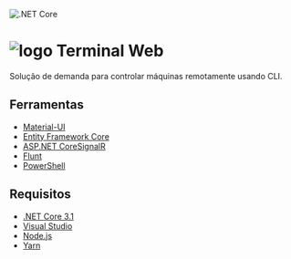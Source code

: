![.NET Core](https://github.com/luizes/TerminalWeb/workflows/.NET%20Core/badge.svg)

# ![logo][] Terminal Web
Solução de demanda para controlar máquinas remotamente usando CLI.

[logo]: https://image.flaticon.com/icons/svg/852/852484.svg

## Ferramentas
 * [Material-UI](https://material-ui.com/pt/)
 * [Entity Framework Core](https://docs.microsoft.com/pt-br/ef/core/)
 * [ASP.NET CoreSignalR](https://docs.microsoft.com/pt-br/aspnet/core/signalr/introduction?view=aspnetcore-3.1)
 * [Flunt](https://github.com/andrebaltieri/flunt)
 * [PowerShell](https://github.com/PowerShell/PowerShell)

## Requisitos
 * [.NET Core 3.1](https://dotnet.microsoft.com/download)
 * [Visual Studio](https://visualstudio.microsoft.com/downloads/)
 * [Node.js](https://nodejs.org/en/download/)
 * [Yarn](https://classic.yarnpkg.com/en/docs/install)

